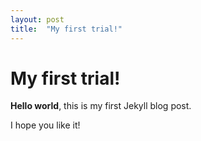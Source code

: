 ```yaml
---
layout: post
title:  "My first trial!"
---
```


# My first trial!

**Hello world**, this is my first Jekyll blog post.

I hope you like it!
